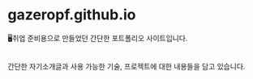 # gazeropf.github.io

🖥️취업 준비용으로 만들었던 간단한 포트폴리오 사이트입니다.</br></br>

간단한 자기소개글과 사용 가능한 기술, 프로젝트에 대한 내용들을 담고 있습니다.
